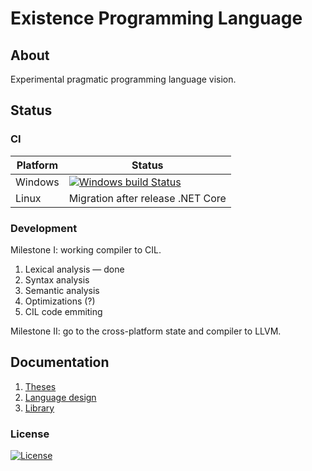 # Existence Programming Language

## About
Experimental pragmatic programming language vision.

## Status
### CI
Platform | Status
---------|-------
Windows | [![Windows build Status](https://ci.appveyor.com/api/projects/status/github/sunloving/solar-lang?retina=true&svg=true)](https://ci.appveyor.com/project/sunloving/solar-lang)
Linux | Migration after release .NET Core

### Development
Milestone I: working compiler to CIL.

1. Lexical analysis — done
2. Syntax analysis
3. Semantic analysis
4. Optimizations (?)
5. CIL code emmiting

Milestone II: go to the cross-platform state and compiler to LLVM.

## Documentation
1. [Theses](docs/theses.md)
2. [Language design](docs/language-design.md)
3. [Library](docs/library.md)

### License
[![License](https://img.shields.io/badge/license-Apache%20License%202.0-blue.svg?style=flat)](http://www.apache.org/licenses/LICENSE-2.0)<br/>
